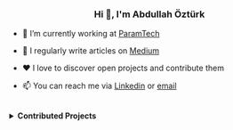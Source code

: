 <h3 align="center">Hi 👋, I'm Abdullah Öztürk</h3>

- 🔭 I’m currently working at [ParamTech][company]

- 📝 I regularly write articles on [Medium][medium]

- ❤ I love to discover open projects and contribute them

- 📫 You can reach me via [Linkedin][linkedin] or [email][email]

<br/>

<details>
    <summary>
        <strong>
            Contributed Projects
        </strong>
    </summary>
    <br>
    
[![Readme Card](https://github-readme-stats.vercel.app/api/pin/?username=fatihacet&repo=turkcekaynaklar-com&show_owner=true)](https://github.com/fatihacet/turkcekaynaklar-com)
[![Readme Card](https://github-readme-stats.vercel.app/api/pin/?username=Source-pocket&repo=source-pocket&show_owner=true)](https://github.com/Source-Pocket/source-pocket)
[![Readme Card](https://github-readme-stats.vercel.app/api/pin/?username=bradtraversy&repo=design-resources-for-developers&show_owner=true)](https://github.com/bradtraversy/design-resources-for-developers)
[![Readme Card](https://github-readme-stats.vercel.app/api/pin/?username=kahramanumut&repo=English-Word-Reminder&show_owner=true)](https://github.com/kahramanumut/English-Word-Reminder)
[![Readme Card](https://github-readme-stats.vercel.app/api/pin/?username=aycanogut&repo=front-end-resources&show_owner=true)](https://github.com/aycanogut/front-end-resources)
[![Readme Card](https://github-readme-stats.vercel.app/api/pin/?username=devnots&repo=devnots-backend&show_owner=true)](github.com/devnots/devnots-backend/)

<!--
LINKS
-->
[email]: mailto:oabdullahozturk@yandex.com
[linkedin]: https://www.linkedin.com/in/abdullah-ozturk
[medium]:   https://abdullahozturkk.medium.com/
[twitter]: https://twitter.com/AbdullahOztuurk
[company]: https://tr.linkedin.com/company/paramtech
